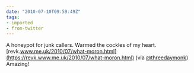 ```yaml
---
date: "2010-07-10T09:59:49Z"
tags:
- imported
- from-twitter
---
```

A honeypot for junk callers. Warmed the cockles of my heart. [revk.www.me.uk/2010/07/what-moron.html](https://revk.www.me.uk/2010/07/what-moron.html) (via [@threedaymonk](/twitter/#/threedaymonk)) Amazing!
